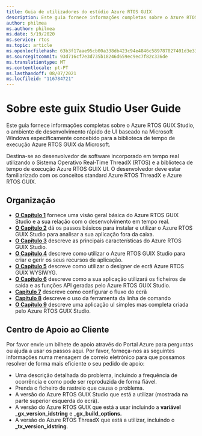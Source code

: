 ```yaml
---
title: Guia de utilizadores do estúdio Azure RTOS GUIX
description: Este guia fornece informações completas sobre o Azure RTOS GUIX Studio, o ambiente de desenvolvimento rápido de UI baseado na Microsoft Windows especificamente concebido para a biblioteca de tempo de execução Azure RTOS GUIX da Microsoft.
author: philmea
ms.author: philmea
ms.date: 5/19/2020
ms.service: rtos
ms.topic: article
ms.openlocfilehash: 63b3f17aae95cb00a338db423c94e4846c589787027401d3e33a29bbfafdd966
ms.sourcegitcommit: 93d716cf7e3d735b18246d659ec9ec7f82c336de
ms.translationtype: MT
ms.contentlocale: pt-PT
ms.lasthandoff: 08/07/2021
ms.locfileid: "116784721"
---
```

# <a name="about-this-guix-studio-user-guide"></a>Sobre este guix Studio User Guide

Este guia fornece informações completas sobre o Azure RTOS GUIX Studio, o ambiente de desenvolvimento rápido de UI baseado na Microsoft Windows especificamente concebido para a biblioteca de tempo de execução Azure RTOS GUIX da Microsoft. 

Destina-se ao desenvolvedor de software incorporado em tempo real utilizando o Sistema Operativo Real-Time ThreadX (RTOS) e a biblioteca de tempo de execução Azure RTOS GUIX UI. O desenvolvedor deve estar familiarizado com os conceitos standard Azure RTOS ThreadX e Azure RTOS GUIX.

## <a name="organization"></a>Organização

- [**O Capítulo 1**](guix-studio-1.md) fornece uma visão geral básica do Azure RTOS GUIX Studio e a sua relação com o desenvolvimento em tempo real.
- [**O Capítulo 2**](guix-studio-2.md) dá os passos básicos para instalar e utilizar o Azure RTOS GUIX Studio para analisar a sua aplicação fora da caixa.
- [**O Capítulo 3**](guix-studio-3.md) descreve as principais características do Azure RTOS GUIX Studio.
- [**O Capítulo 4**](guix-studio-4.md) descreve como utilizar o Azure RTOS GUIX Studio para criar e gerir os seus recursos de aplicação.
- [**O Capítulo 5**](guix-studio-5.md) descreve como utilizar o designer de ecrã Azure RTOS GUIX WYSIWYG.
- [**O Capítulo 6**](guix-studio-6.md) descreve como a sua aplicação utilizará os ficheiros de saída e as funções API geradas pelo Azure RTOS GUIX Studio.
- [**Capítulo 7**](guix-studio-7.md) descreve como configurar o fluxo do ecrã
- [**Capítulo 8**](guix-studio-8.md) descreve o uso da ferramenta da linha de comando
- [**O Capítulo 9**](guix-studio-9.md) descreve uma aplicação uI simples mas completa criada pelo Azure RTOS GUIX Studio.

## <a name="customer-support-center"></a>Centro de Apoio ao Cliente

Por favor envie um bilhete de apoio através do Portal Azure para perguntas ou ajuda a usar os passos aqui. Por favor, forneça-nos as seguintes informações numa mensagem de correio eletrónico para que possamos resolver de forma mais eficiente o seu pedido de apoio:

- Uma descrição detalhada do problema, incluindo a frequência de ocorrência e como pode ser reproduzida de forma fiável.
- Prenda o ficheiro de rastreio que causa o problema.
- A versão do Azure RTOS GUIX Studio que está a utilizar (mostrada na parte superior esquerda do ecrã).
- A versão do Azure RTOS GUIX que está a usar incluindo a **variável _gx_version_idstring** e **_gx_build_options.**
- A versão do Azure RTOS ThreadX que está a utilizar, incluindo o **_tx_version_idstring**.
